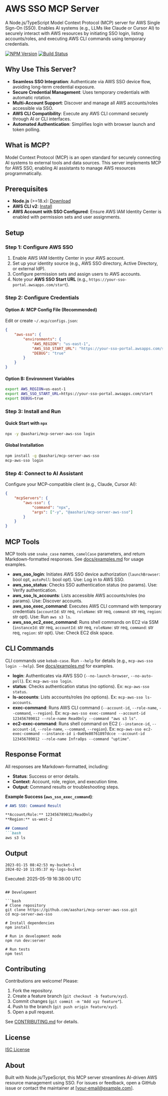 # AWS SSO MCP Server

A Node.js/TypeScript Model Context Protocol (MCP) server for AWS Single Sign-On (SSO). Enables AI systems (e.g., LLMs like Claude or Cursor AI) to securely interact with AWS resources by initiating SSO login, listing accounts/roles, and executing AWS CLI commands using temporary credentials.

[![NPM Version](https://img.shields.io/npm/v/@aashari/mcp-server-aws-sso)](https://www.npmjs.com/package/@aashari/mcp-server-aws-sso)
[![Build Status](https://img.shields.io/github/workflow/status/aashari/mcp-server-aws-sso/CI)](https://github.com/aashari/mcp-server-aws-sso/actions)

## Why Use This Server?

- **Seamless SSO Integration**: Authenticate via AWS SSO device flow, avoiding long-term credential exposure.
- **Secure Credential Management**: Uses temporary credentials with automatic rotation.
- **Multi-Account Support**: Discover and manage all AWS accounts/roles accessible via SSO.
- **AWS CLI Compatibility**: Execute any AWS CLI command securely through AI or CLI interfaces.
- **Automated Authentication**: Simplifies login with browser launch and token polling.

## What is MCP?

Model Context Protocol (MCP) is an open standard for securely connecting AI systems to external tools and data sources. This server implements MCP for AWS SSO, enabling AI assistants to manage AWS resources programmatically.

## Prerequisites

- **Node.js** (>=18.x): [Download](https://nodejs.org/)
- **AWS CLI v2**: [Install](https://aws.amazon.com/cli/)
- **AWS Account with SSO Configured**: Ensure AWS IAM Identity Center is enabled with permission sets and user assignments.

## Setup

### Step 1: Configure AWS SSO

1. Enable AWS IAM Identity Center in your AWS account.
2. Set up your identity source (e.g., AWS SSO directory, Active Directory, or external IdP).
3. Configure permission sets and assign users to AWS accounts.
4. Note your **AWS SSO Start URL** (e.g., `https://your-sso-portal.awsapps.com/start`).

### Step 2: Configure Credentials

#### Option A: MCP Config File (Recommended)

Edit or create `~/.mcp/configs.json`:

```json
{
	"aws-sso": {
		"environments": {
			"AWS_REGION": "us-east-1",
			"AWS_SSO_START_URL": "https://your-sso-portal.awsapps.com/start",
			"DEBUG": "true"
		}
	}
}
```

#### Option B: Environment Variables

```bash
export AWS_REGION=us-east-1
export AWS_SSO_START_URL=https://your-sso-portal.awsapps.com/start
export DEBUG=true
```

### Step 3: Install and Run

#### Quick Start with `npx`

```bash
npx -y @aashari/mcp-server-aws-sso login
```

#### Global Installation

```bash
npm install -g @aashari/mcp-server-aws-sso
mcp-aws-sso login
```

### Step 4: Connect to AI Assistant

Configure your MCP-compatible client (e.g., Claude, Cursor AI):

```json
{
	"mcpServers": {
		"aws-sso": {
			"command": "npx",
			"args": ["-y", "@aashari/mcp-server-aws-sso"]
		}
	}
}
```

## MCP Tools

MCP tools use `snake_case` names, `camelCase` parameters, and return Markdown-formatted responses. See [docs/examples.md](docs/examples.md) for usage examples.

- **aws_sso_login**: Initiates AWS SSO device authorization (`launchBrowser`: bool opt, `autoPoll`: bool opt). Use: Log in to AWS SSO.
- **aws_sso_status**: Checks SSO authentication status (no params). Use: Verify authentication.
- **aws_sso_ls_accounts**: Lists accessible AWS accounts/roles (no params). Use: Discover accounts.
- **aws_sso_exec_command**: Executes AWS CLI command with temporary credentials (`accountId`: str req, `roleName`: str req, `command`: str req, `region`: str opt). Use: Run `aws s3 ls`.
- **aws_sso_ec2_exec_command**: Runs shell commands on EC2 via SSM (`instanceId`: str req, `accountId`: str req, `roleName`: str req, `command`: str req, `region`: str opt). Use: Check EC2 disk space.

## CLI Commands

CLI commands use `kebab-case`. Run `--help` for details (e.g., `mcp-aws-sso login --help`). See [docs/examples.md](docs/examples.md) for examples.

- **login**: Authenticates via AWS SSO (`--no-launch-browser`, `--no-auto-poll`). Ex: `mcp-aws-sso login`.
- **status**: Checks authentication status (no options). Ex: `mcp-aws-sso status`.
- **ls-accounts**: Lists accounts/roles (no options). Ex: `mcp-aws-sso ls-accounts`.
- **exec-command**: Runs AWS CLI command (`--account-id`, `--role-name`, `--command`, `--region`). Ex: `mcp-aws-sso exec-command --account-id 123456789012 --role-name ReadOnly --command "aws s3 ls"`.
- **ec2-exec-command**: Runs shell command on EC2 (`--instance-id`, `--account-id`, `--role-name`, `--command`, `--region`). Ex: `mcp-aws-sso ec2-exec-command --instance-id i-0a69e80761897dcce --account-id 123456789012 --role-name InfraOps --command "uptime"`.

## Response Format

All responses are Markdown-formatted, including:

- **Status**: Success or error details.
- **Context**: Account, role, region, and execution time.
- **Output**: Command results or troubleshooting steps.

**Example Success (`aws_sso_exec_command`)**:

```markdown
# AWS SSO: Command Result

**Account/Role:** 123456789012/ReadOnly
**Region:** us-west-2

## Command
```bash
aws s3 ls
```

## Output
```
2023-01-15 08:42:53 my-bucket-1
2024-02-10 11:05:37 my-logs-bucket
```

Executed: 2025-05-19 16:38:00 UTC
```

## Development

```bash
# Clone repository
git clone https://github.com/aashari/mcp-server-aws-sso.git
cd mcp-server-aws-sso

# Install dependencies
npm install

# Run in development mode
npm run dev:server

# Run tests
npm test
```

## Contributing

Contributions are welcome! Please:

1. Fork the repository.
2. Create a feature branch (`git checkout -b feature/xyz`).
3. Commit changes (`git commit -m "Add xyz feature"`).
4. Push to the branch (`git push origin feature/xyz`).
5. Open a pull request.

See [CONTRIBUTING.md](CONTRIBUTING.md) for details.

## License

[ISC License](LICENSE)

## About

Built with Node.js/TypeScript, this MCP server streamlines AI-driven AWS resource management using SSO. For issues or feedback, open a GitHub issue or contact the maintainer at [your-email@example.com].
